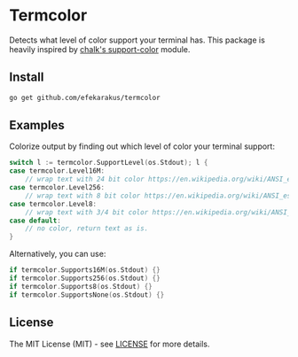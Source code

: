 # Termcolor
Detects what level of color support your terminal has.
This package is heavily inspired by [chalk's support-color](https://github.com/chalk/supports-color) module.

## Install
```sh
go get github.com/efekarakus/termcolor
```

## Examples
Colorize output by finding out which level of color your terminal support:
```go
switch l := termcolor.SupportLevel(os.Stdout); l {
case termcolor.Level16M:
    // wrap text with 24 bit color https://en.wikipedia.org/wiki/ANSI_escape_code#24-bit
case termcolor.Level256:
    // wrap text with 8 bit color https://en.wikipedia.org/wiki/ANSI_escape_code#8-bit
case termcolor.Level8:
    // wrap text with 3/4 bit color https://en.wikipedia.org/wiki/ANSI_escape_code#3/4_bit
case default:
    // no color, return text as is.
}
```

Alternatively, you can use:
```go
if termcolor.Supports16M(os.Stdout) {}
if termcolor.Supports256(os.Stdout) {}
if termcolor.Supports8(os.Stdout) {}
if termcolor.SupportsNone(os.Stdout) {}
```

## License
The MIT License (MIT) - see [LICENSE](https://github.com/efekarakus/termcolor/blob/master/LICENSE) for more details.